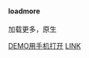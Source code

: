 #### loadmore
加载更多，原生


[DEMO用手机打开](http://daceyu.com/static/loadIndex.html)
[LINK](http://daceyu.com/2017/03/15/%E5%8A%A0%E8%BD%BD%E6%9B%B4%E5%A4%9A/)
